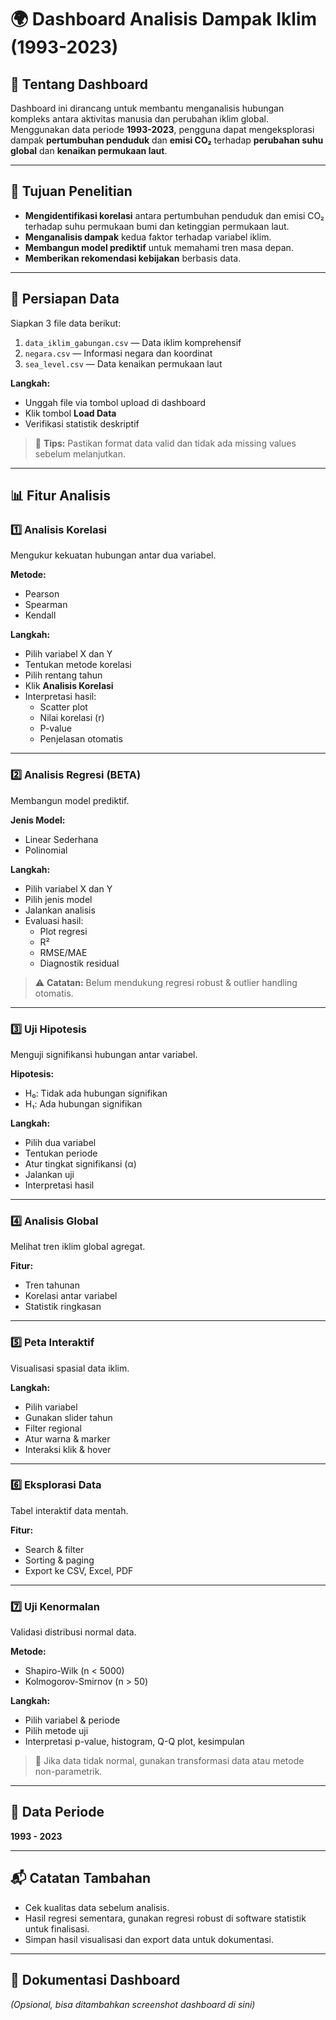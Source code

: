 # 🌍 Dashboard Analisis Dampak Iklim (1993-2023)

## 📖 Tentang Dashboard

Dashboard ini dirancang untuk membantu menganalisis hubungan kompleks antara aktivitas manusia dan perubahan iklim global.  
Menggunakan data periode **1993-2023**, pengguna dapat mengeksplorasi dampak **pertumbuhan penduduk** dan **emisi CO₂** terhadap **perubahan suhu global** dan **kenaikan permukaan laut**.

---

## 🎯 Tujuan Penelitian

- **Mengidentifikasi korelasi** antara pertumbuhan penduduk dan emisi CO₂ terhadap suhu permukaan bumi dan ketinggian permukaan laut.
- **Menganalisis dampak** kedua faktor terhadap variabel iklim.
- **Membangun model prediktif** untuk memahami tren masa depan.
- **Memberikan rekomendasi kebijakan** berbasis data.

---

## 📂 Persiapan Data

Siapkan 3 file data berikut:

1. `data_iklim_gabungan.csv` — Data iklim komprehensif
2. `negara.csv` — Informasi negara dan koordinat
3. `sea_level.csv` — Data kenaikan permukaan laut

**Langkah:**
- Unggah file via tombol upload di dashboard
- Klik tombol **Load Data**
- Verifikasi statistik deskriptif

> 📌 **Tips:** Pastikan format data valid dan tidak ada missing values sebelum melanjutkan.

---

## 📊 Fitur Analisis

### 1️⃣ Analisis Korelasi  
Mengukur kekuatan hubungan antar dua variabel.

**Metode:**
- Pearson
- Spearman
- Kendall

**Langkah:**
- Pilih variabel X dan Y
- Tentukan metode korelasi
- Pilih rentang tahun
- Klik **Analisis Korelasi**
- Interpretasi hasil:
  - Scatter plot
  - Nilai korelasi (r)
  - P-value
  - Penjelasan otomatis

---

### 2️⃣ Analisis Regresi (BETA)  
Membangun model prediktif.

**Jenis Model:**
- Linear Sederhana
- Polinomial

**Langkah:**
- Pilih variabel X dan Y
- Pilih jenis model
- Jalankan analisis
- Evaluasi hasil:
  - Plot regresi
  - R²
  - RMSE/MAE
  - Diagnostik residual

> ⚠️ **Catatan:** Belum mendukung regresi robust & outlier handling otomatis.

---

### 3️⃣ Uji Hipotesis  
Menguji signifikansi hubungan antar variabel.

**Hipotesis:**
- H₀: Tidak ada hubungan signifikan
- H₁: Ada hubungan signifikan

**Langkah:**
- Pilih dua variabel
- Tentukan periode
- Atur tingkat signifikansi (α)
- Jalankan uji
- Interpretasi hasil

---

### 4️⃣ Analisis Global  
Melihat tren iklim global agregat.

**Fitur:**
- Tren tahunan
- Korelasi antar variabel
- Statistik ringkasan

---

### 5️⃣ Peta Interaktif  
Visualisasi spasial data iklim.

**Langkah:**
- Pilih variabel
- Gunakan slider tahun
- Filter regional
- Atur warna & marker
- Interaksi klik & hover

---

### 6️⃣ Eksplorasi Data  
Tabel interaktif data mentah.

**Fitur:**
- Search & filter
- Sorting & paging
- Export ke CSV, Excel, PDF

---

### 7️⃣ Uji Kenormalan  
Validasi distribusi normal data.

**Metode:**
- Shapiro-Wilk (n < 5000)
- Kolmogorov-Smirnov (n > 50)

**Langkah:**
- Pilih variabel & periode
- Pilih metode uji
- Interpretasi p-value, histogram, Q-Q plot, kesimpulan

> 📌 Jika data tidak normal, gunakan transformasi data atau metode non-parametrik.

---

## 📅 Data Periode  
**1993 - 2023**

---

## 📬 Catatan Tambahan

- Cek kualitas data sebelum analisis.
- Hasil regresi sementara, gunakan regresi robust di software statistik untuk finalisasi.
- Simpan hasil visualisasi dan export data untuk dokumentasi.

---

## 📸 Dokumentasi Dashboard  

_(Opsional, bisa ditambahkan screenshot dashboard di sini)_

